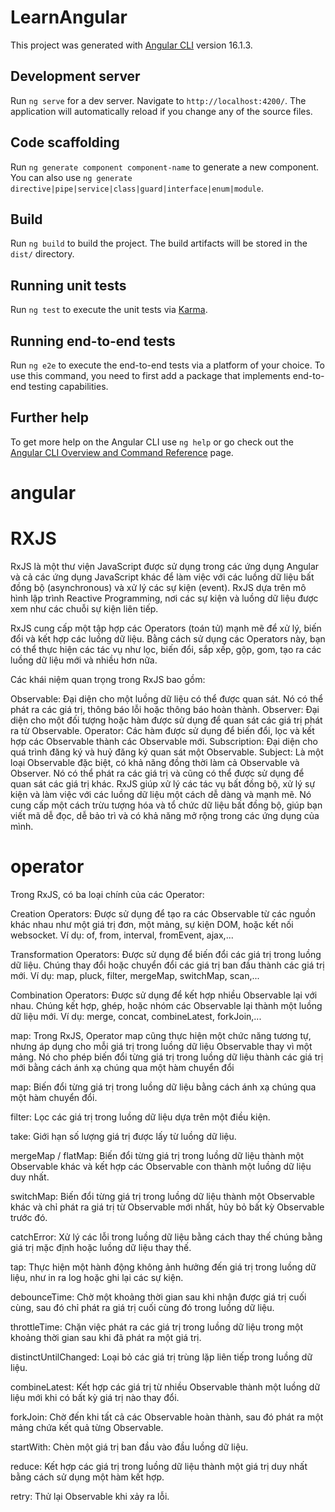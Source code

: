 # LearnAngular

This project was generated with [Angular CLI](https://github.com/angular/angular-cli) version 16.1.3.

## Development server

Run `ng serve` for a dev server. Navigate to `http://localhost:4200/`. The application will automatically reload if you change any of the source files.

## Code scaffolding

Run `ng generate component component-name` to generate a new component. You can also use `ng generate directive|pipe|service|class|guard|interface|enum|module`.

## Build

Run `ng build` to build the project. The build artifacts will be stored in the `dist/` directory.

## Running unit tests

Run `ng test` to execute the unit tests via [Karma](https://karma-runner.github.io).

## Running end-to-end tests

Run `ng e2e` to execute the end-to-end tests via a platform of your choice. To use this command, you need to first add a package that implements end-to-end testing capabilities.

## Further help

To get more help on the Angular CLI use `ng help` or go check out the [Angular CLI Overview and Command Reference](https://angular.io/cli) page.

# angular 
# RXJS
RxJS là một thư viện JavaScript được sử dụng trong các ứng dụng Angular và cả các ứng dụng JavaScript khác để làm việc với các luồng dữ liệu bất đồng bộ (asynchronous) và xử lý các sự kiện (event). RxJS dựa trên mô hình lập trình Reactive Programming, nơi các sự kiện và luồng dữ liệu được xem như các chuỗi sự kiện liên tiếp.

RxJS cung cấp một tập hợp các Operators (toán tử) mạnh mẽ để xử lý, biến đổi và kết hợp các luồng dữ liệu. Bằng cách sử dụng các Operators này, bạn có thể thực hiện các tác vụ như lọc, biến đổi, sắp xếp, gộp, gom, tạo ra các luồng dữ liệu mới và nhiều hơn nữa.

Các khái niệm quan trọng trong RxJS bao gồm:

Observable: Đại diện cho một luồng dữ liệu có thể được quan sát. Nó có thể phát ra các giá trị, thông báo lỗi hoặc thông báo hoàn thành.
Observer: Đại diện cho một đối tượng hoặc hàm được sử dụng để quan sát các giá trị phát ra từ Observable.
Operator: Các hàm được sử dụng để biến đổi, lọc và kết hợp các Observable thành các Observable mới.
Subscription: Đại diện cho quá trình đăng ký và huỷ đăng ký quan sát một Observable.
Subject: Là một loại Observable đặc biệt, có khả năng đồng thời làm cả Observable và Observer. Nó có thể phát ra các giá trị và cũng có thể được sử dụng để quan sát các giá trị khác.
RxJS giúp xử lý các tác vụ bất đồng bộ, xử lý sự kiện và làm việc với các luồng dữ liệu một cách dễ dàng và mạnh mẽ. Nó cung cấp một cách trừu tượng hóa và tổ chức dữ liệu bất đồng bộ, giúp bạn viết mã dễ đọc, dễ bảo trì và có khả năng mở rộng trong các ứng dụng của mình.

# operator 
Trong RxJS, có ba loại chính của các Operator:

Creation Operators: Được sử dụng để tạo ra các Observable từ các nguồn khác nhau như một giá trị đơn, một mảng, sự kiện DOM, hoặc kết nối websocket. Ví dụ: of, from, interval, fromEvent, ajax,...

Transformation Operators: Được sử dụng để biến đổi các giá trị trong luồng dữ liệu. Chúng thay đổi hoặc chuyển đổi các giá trị ban đầu thành các giá trị mới. Ví dụ: map, pluck, filter, mergeMap, switchMap, scan,...

Combination Operators: Được sử dụng để kết hợp nhiều Observable lại với nhau. Chúng kết hợp, ghép, hoặc nhóm các Observable lại thành một luồng dữ liệu mới. Ví dụ: merge, concat, combineLatest, forkJoin,...

map: Trong RxJS, Operator map cũng thực hiện một chức năng tương tự, nhưng áp dụng cho mỗi giá trị trong luồng dữ liệu Observable thay vì một mảng. Nó cho phép biến đổi từng giá trị trong luồng dữ liệu thành các giá trị mới bằng cách ánh xạ chúng qua một hàm chuyển đổi

map: Biến đổi từng giá trị trong luồng dữ liệu bằng cách ánh xạ chúng qua một hàm chuyển đổi.

filter: Lọc các giá trị trong luồng dữ liệu dựa trên một điều kiện.

take: Giới hạn số lượng giá trị được lấy từ luồng dữ liệu.

mergeMap / flatMap: Biến đổi từng giá trị trong luồng dữ liệu thành một Observable khác và kết hợp các Observable con thành một luồng dữ liệu duy nhất.

switchMap: Biến đổi từng giá trị trong luồng dữ liệu thành một Observable khác và chỉ phát ra giá trị từ Observable mới nhất, hủy bỏ bất kỳ Observable trước đó.

catchError: Xử lý các lỗi trong luồng dữ liệu bằng cách thay thế chúng bằng giá trị mặc định hoặc luồng dữ liệu thay thế.

tap: Thực hiện một hành động không ảnh hưởng đến giá trị trong luồng dữ liệu, như in ra log hoặc ghi lại các sự kiện.

debounceTime: Chờ một khoảng thời gian sau khi nhận được giá trị cuối cùng, sau đó chỉ phát ra giá trị cuối cùng đó trong luồng dữ liệu.

throttleTime: Chặn việc phát ra các giá trị trong luồng dữ liệu trong một khoảng thời gian sau khi đã phát ra một giá trị.

distinctUntilChanged: Loại bỏ các giá trị trùng lặp liên tiếp trong luồng dữ liệu.

combineLatest: Kết hợp các giá trị từ nhiều Observable thành một luồng dữ liệu mới khi có bất kỳ giá trị nào thay đổi.

forkJoin: Chờ đến khi tất cả các Observable hoàn thành, sau đó phát ra một mảng chứa kết quả từng Observable.

startWith: Chèn một giá trị ban đầu vào đầu luồng dữ liệu.

reduce: Kết hợp các giá trị trong luồng dữ liệu thành một giá trị duy nhất bằng cách sử dụng một hàm kết hợp.

retry: Thử lại Observable khi xảy ra lỗi.
